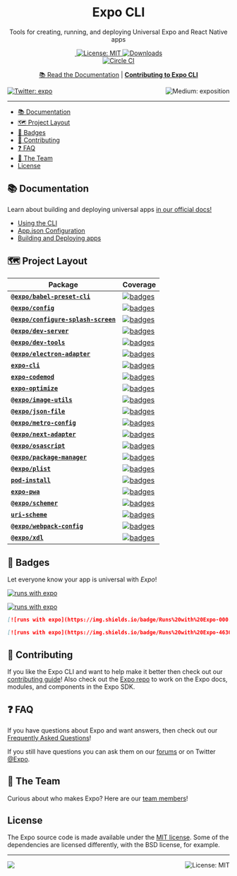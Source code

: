 <!-- Title -->
<h1 align="center">
Expo CLI
</h1>

<p align="center">Tools for creating, running, and deploying Universal Expo and React Native apps</p>

<p align="center">

  <a aria-label="Join our forums" href="https://forums.expo.io" target="_blank">
    <img alt="" src="https://img.shields.io/badge/Ask%20Questions%20-blue.svg?style=flat-square&logo=discourse&logoWidth=15&labelColor=000000&color=4630EB">
  </a>
  <a aria-label="Expo is free to use" href="https://github.com/expo/expo/blob/master/LICENSE" target="_blank">
    <img alt="License: MIT" src="https://img.shields.io/badge/License-MIT-success.svg?style=flat-square&color=33CC12" target="_blank" />
  </a>
<a aria-label="expo-cli downloads" href="http://www.npmtrends.com/expo-cli" target="_blank">
    <img alt="Downloads" src="https://img.shields.io/npm/dm/expo-cli.svg?style=flat-square&labelColor=gray&color=33CC12&label=Downloads" />
</a>
    <br>
    <a aria-label="Circle CI" href="https://circleci.com/gh/expo/expo-cli/tree/master">
    <img alt="Circle CI" src="https://flat.badgen.net/circleci/github/expo/expo-cli?label=Circle%20CI&labelColor=555555&icon=circleci">
  </a>

</p>

<p align="center">
  <a aria-label="expo documentation" href="https://docs.expo.io/workflow/expo-cli/">📚 Read the Documentation</a>
  |
  <a aria-label="contribute to expo cli" href="https://github.com/expo/expo-cli/blob/master/CONTRIBUTING.md"><b>Contributing to Expo CLI</b></a>
</p>

<p>
  <a aria-label="Follow @expo on Twitter" href="https://twitter.com/intent/follow?screen_name=expo" target="_blank">
    <img  alt="Twitter: expo" src="https://img.shields.io/twitter/follow/expo.svg?style=flat-square&label=Follow%20%40expo&logo=TWITTER&logoColor=FFFFFF&labelColor=00aced&logoWidth=15&color=lightgray" target="_blank" />
  </a>
  <a aria-label="Follow Expo on Medium" href="https://blog.expo.io">
    <img align="right" alt="Medium: exposition" src="https://img.shields.io/badge/Learn%20more%20on%20our%20blog-lightgray.svg?style=flat-square" target="_blank" />
  </a>
</p>

---

- [📚 Documentation](#-documentation)
- [🗺 Project Layout](#-project-layout)
- [🏅 Badges](#-badges)
- [👏 Contributing](#-contributing)
- [❓ FAQ](#-faq)
- [💙 The Team](#-the-team)
- [License](#license)

## 📚 Documentation

<p>Learn about building and deploying universal apps <a aria-label="expo documentation" href="https://docs.expo.io">in our official docs!</a></p>

- [Using the CLI](https://docs.expo.io/workflow/expo-cli/)
- [App.json Configuration](https://docs.expo.io/workflow/configuration/)
- [Building and Deploying apps](https://docs.expo.io/introduction/walkthrough/#building-and-deploying)

## 🗺 Project Layout

<!-- Begin auto-generation -->

| Package                                                                   | Coverage                                                                                                                                                                                        |
| ------------------------------------------------------------------------- | ----------------------------------------------------------------------------------------------------------------------------------------------------------------------------------------------- |
| [**`@expo/babel-preset-cli`**](./packages/babel-preset-cli)               | [![badges](https://codecov.io/gh/expo/expo-cli/branch/master/graph/badge.svg?flag=babelPresetCli)](https://codecov.io/gh/expo/expo-cli/tree/master/packages/babel-preset-cli/src)               |
| [**`@expo/config`**](./packages/config)                                   | [![badges](https://codecov.io/gh/expo/expo-cli/branch/master/graph/badge.svg?flag=config)](https://codecov.io/gh/expo/expo-cli/tree/master/packages/config/src)                                 |
| [**`@expo/configure-splash-screen`**](./packages/configure-splash-screen) | [![badges](https://codecov.io/gh/expo/expo-cli/branch/master/graph/badge.svg?flag=configureSplashScreen)](https://codecov.io/gh/expo/expo-cli/tree/master/packages/configure-splash-screen/src) |
| [**`@expo/dev-server`**](./packages/dev-server)                           | [![badges](https://codecov.io/gh/expo/expo-cli/branch/master/graph/badge.svg?flag=devServer)](https://codecov.io/gh/expo/expo-cli/tree/master/packages/dev-server/src)                          |
| [**`@expo/dev-tools`**](./packages/dev-tools)                             | [![badges](https://codecov.io/gh/expo/expo-cli/branch/master/graph/badge.svg?flag=devTools)](https://codecov.io/gh/expo/expo-cli/tree/master/packages/dev-tools/src)                            |
| [**`@expo/electron-adapter`**](./packages/electron-adapter)               | [![badges](https://codecov.io/gh/expo/expo-cli/branch/master/graph/badge.svg?flag=electronAdapter)](https://codecov.io/gh/expo/expo-cli/tree/master/packages/electron-adapter/src)              |
| [**`expo-cli`**](./packages/expo-cli)                                     | [![badges](https://codecov.io/gh/expo/expo-cli/branch/master/graph/badge.svg?flag=expoCli)](https://codecov.io/gh/expo/expo-cli/tree/master/packages/expo-cli/src)                              |
| [**`expo-codemod`**](./packages/expo-codemod)                             | [![badges](https://codecov.io/gh/expo/expo-cli/branch/master/graph/badge.svg?flag=expoCodemod)](https://codecov.io/gh/expo/expo-cli/tree/master/packages/expo-codemod/src)                      |
| [**`expo-optimize`**](./packages/expo-optimize)                           | [![badges](https://codecov.io/gh/expo/expo-cli/branch/master/graph/badge.svg?flag=expoOptimize)](https://codecov.io/gh/expo/expo-cli/tree/master/packages/expo-optimize/src)                    |
| [**`@expo/image-utils`**](./packages/image-utils)                         | [![badges](https://codecov.io/gh/expo/expo-cli/branch/master/graph/badge.svg?flag=imageUtils)](https://codecov.io/gh/expo/expo-cli/tree/master/packages/image-utils/src)                        |
| [**`@expo/json-file`**](./packages/json-file)                             | [![badges](https://codecov.io/gh/expo/expo-cli/branch/master/graph/badge.svg?flag=jsonFile)](https://codecov.io/gh/expo/expo-cli/tree/master/packages/json-file/src)                            |
| [**`@expo/metro-config`**](./packages/metro-config)                       | [![badges](https://codecov.io/gh/expo/expo-cli/branch/master/graph/badge.svg?flag=metroConfig)](https://codecov.io/gh/expo/expo-cli/tree/master/packages/metro-config/src)                      |
| [**`@expo/next-adapter`**](./packages/next-adapter)                       | [![badges](https://codecov.io/gh/expo/expo-cli/branch/master/graph/badge.svg?flag=nextAdapter)](https://codecov.io/gh/expo/expo-cli/tree/master/packages/next-adapter/src)                      |
| [**`@expo/osascript`**](./packages/osascript)                             | [![badges](https://codecov.io/gh/expo/expo-cli/branch/master/graph/badge.svg?flag=osascript)](https://codecov.io/gh/expo/expo-cli/tree/master/packages/osascript/src)                           |
| [**`@expo/package-manager`**](./packages/package-manager)                 | [![badges](https://codecov.io/gh/expo/expo-cli/branch/master/graph/badge.svg?flag=packageManager)](https://codecov.io/gh/expo/expo-cli/tree/master/packages/package-manager/src)                |
| [**`@expo/plist`**](./packages/plist)                                     | [![badges](https://codecov.io/gh/expo/expo-cli/branch/master/graph/badge.svg?flag=plist)](https://codecov.io/gh/expo/expo-cli/tree/master/packages/plist/src)                                   |
| [**`pod-install`**](./packages/pod-install)                               | [![badges](https://codecov.io/gh/expo/expo-cli/branch/master/graph/badge.svg?flag=podInstall)](https://codecov.io/gh/expo/expo-cli/tree/master/packages/pod-install/src)                        |
| [**`expo-pwa`**](./packages/pwa)                                          | [![badges](https://codecov.io/gh/expo/expo-cli/branch/master/graph/badge.svg?flag=pwa)](https://codecov.io/gh/expo/expo-cli/tree/master/packages/pwa/src)                                       |
| [**`@expo/schemer`**](./packages/schemer)                                 | [![badges](https://codecov.io/gh/expo/expo-cli/branch/master/graph/badge.svg?flag=schemer)](https://codecov.io/gh/expo/expo-cli/tree/master/packages/schemer/src)                               |
| [**`uri-scheme`**](./packages/uri-scheme)                                 | [![badges](https://codecov.io/gh/expo/expo-cli/branch/master/graph/badge.svg?flag=uriScheme)](https://codecov.io/gh/expo/expo-cli/tree/master/packages/uri-scheme/src)                          |
| [**`@expo/webpack-config`**](./packages/webpack-config)                   | [![badges](https://codecov.io/gh/expo/expo-cli/branch/master/graph/badge.svg?flag=webpackConfig)](https://codecov.io/gh/expo/expo-cli/tree/master/packages/webpack-config/src)                  |
| [**`@expo/xdl`**](./packages/xdl)                                         | [![badges](https://codecov.io/gh/expo/expo-cli/branch/master/graph/badge.svg?flag=xdl)](https://codecov.io/gh/expo/expo-cli/tree/master/packages/xdl/src)                                       |

<!-- Generated with $ node scripts/build-packages-toc.js -->

## 🏅 Badges

Let everyone know your app is universal with _Expo_!
<br/>

[![runs with expo](https://img.shields.io/badge/Runs%20with%20Expo-000.svg?style=flat-square&logo=EXPO&labelColor=f3f3f3&logoColor=000)](https://expo.io/)

[![runs with expo](https://img.shields.io/badge/Runs%20with%20Expo-4630EB.svg?style=flat-square&logo=EXPO&labelColor=f3f3f3&logoColor=000)](https://expo.io/)

```md
[![runs with expo](https://img.shields.io/badge/Runs%20with%20Expo-000.svg?style=flat-square&logo=EXPO&labelColor=f3f3f3&logoColor=000)](https://expo.io/)

[![runs with expo](https://img.shields.io/badge/Runs%20with%20Expo-4630EB.svg?style=flat-square&logo=EXPO&labelColor=f3f3f3&logoColor=000)](https://expo.io/)
```

## 👏 Contributing

If you like the Expo CLI and want to help make it better then check out our [contributing guide](/CONTRIBUTING.md)! Also check out the [Expo repo](http://github.com/expo/expo) to work on the Expo docs, modules, and components in the Expo SDK.

## ❓ FAQ

If you have questions about Expo and want answers, then check out our [Frequently Asked Questions](https://docs.expo.io/introduction/faq/)!

If you still have questions you can ask them on our [forums](https://forums.expo.io) or on Twitter [@Expo](https://twitter.com/expo).

## 💙 The Team

Curious about who makes Expo? Here are our [team members](https://expo.io/about)!

## License

The Expo source code is made available under the [MIT license](LICENSE). Some of the dependencies are licensed differently, with the BSD license, for example.

<!-- Footer -->

---

<p>
    <a aria-label="sponsored by expo" href="http://expo.io">
        <img src="https://img.shields.io/badge/Sponsored_by-Expo-4630EB.svg?style=for-the-badge&logo=EXPO&labelColor=000&logoColor=fff" target="_blank" />
    </a>
    <a aria-label="expo next-adapter is free to use" href="/packages/expo-cli/LICENSE" target="_blank">
        <img align="right" alt="License: MIT" src="https://img.shields.io/badge/License-MIT-success.svg?style=for-the-badge&color=33CC12" target="_blank" />
    </a>
</p>
